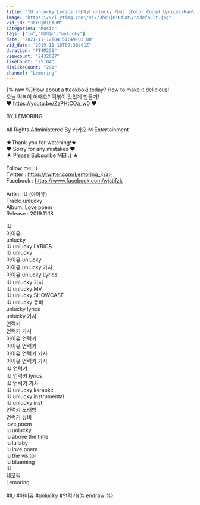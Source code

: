 ```yaml
---
title: "IU unlucky Lyrics (아이유 unlucky 가사) [Color Coded Lyrics\/Han\/Rom\/Eng]"
image: "https:\/\/i.ytimg.com\/vi\/3hrHjHiEfuM\/hqdefault.jpg"
vid_id: "3hrHjHiEfuM"
categories: "Music"
tags: ["iu","아이유","unlucky"]
date: "2021-11-12T04:51:49+03:00"
vid_date: "2019-11-18T09:38:01Z"
duration: "PT4M23S"
viewcount: "2432627"
likeCount: "25104"
dislikeCount: "291"
channel: "Lemoring"
---
```

{% raw %}How about a tteokboki today? How to make it delicious!<br />오늘 떡볶이 어때요? 떡볶이 맛있게 만들기!<br />♥ <a rel="nofollow" target="blank" href="https://youtu.be/ZzPHtCOa_w0">https://youtu.be/ZzPHtCOa_w0</a> ♥<br /><br />BY-LEMORING<br /><br />All Rights Administered By 카카오 M Entertainment<br /><br />★Thank you for watching!★<br />♥ Sorry for any mistakes ♥<br />★ Please Subscribe ME! :) ★<br /><br />Follow me! :)<br />Twitter : <a rel="nofollow" target="blank" href="https://twitter.com/Lemoring_">https://twitter.com/Lemoring_</a><br />Facebook : <a rel="nofollow" target="blank" href="https://www.facebook.com/wjstjfzk">https://www.facebook.com/wjstjfzk</a><br /><br />Artist: IU (아이유)<br />Track: unlucky<br />Album: Love poem<br />Release : 2019.11.18<br /><br />IU<br />아이유<br />unlucky<br />IU unlucky LYRICS<br />IU unlucky<br />아이유 unlucky<br />아이유 unlucky 가사<br />아이유 unlucky Lyrics<br />IU unlucky 가사<br />IU unlucky MV<br />IU unlucky SHOWCASE<br />IU unlucky 뮤비<br />unlucky lyrics<br />unlucky 가사<br />언럭키<br />언럭키 가사<br />아이유 언럭키<br />아이유 언럭키<br />아이유 언럭키 가사<br />아이유 언럭키 가사<br />IU 언럭키<br />IU 언럭키 lyrics<br />IU 언럭키 가사<br />IU unlucky karaoke<br />IU unlucky instrumental<br />IU unlucky inst<br />언럭키 노래방<br />언럭키 뮤비<br />love poem<br />iu unlucky<br />iu above the time<br />iu lullaby<br />iu love poem<br />iu the visitor<br />iu blueming<br />IU<br />레모링<br />Lemoring<br /><br />#IU #아이유 #unlucky #언럭키{% endraw %}
